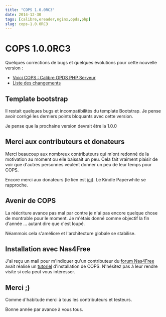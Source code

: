 ```yaml
---
title: "COPS 1.0.0RC3"
date: 2014-12-30
tags: [calibre,ereader,nginx,opds,php]
slug: cops-1.0.0RC3
---
```

# COPS 1.0.0RC3

Quelques corrections de bugs et quelques évolutions pour cette nouvelle version :

* [Voici COPS : Calibre OPDS PHP Serveur](/fr/projects/calibre-opds-php-server)
* [Liste des changements](/fr/oss/calibre-opds-php-server-changelog)

## Template bootstrap

Il restait quelques bugs et incompatibilités du template Bootstrap. Je pense avoir corrigé les derniers points bloquants avec cette version.

Je pense que la prochaine version devrait être la 1.0.0

## Merci aux contributeurs et donateurs

Merci beaucoup aux nombreux contributeurs qui m'ont redonné de la motivation au moment ou elle baissait un peu. Cela fait vraiment plaisir de voir que d'autres personnes veulent donner un peu de leur temps pour COPS.

Encore merci aux donateurs (le lien est [ici](/fr/projects/calibre-opds-php-server)). Le Kindle Paperwhite se rapproche.

## Avenir de COPS

La réécriture avance pas mal par contre je n'ai pas encore quelque chose de montrable pour le moment. Je m'étais donné comme objectif la fin d'année ... autant dire que c'est loupé.

Néammois cela s'améliore et l'architecture globale se stabilise.

## Installation avec Nas4Free

J'ai reçu un mail pour m'indiquer qu'un contributeur du [forum Nas4Free]() avait réalisé un [tutoriel](http://forums.nas4free.org/viewtopic.php?f=94&t=7922) d'installation de COPS. N'hésitez pas à leur rendre visite si cela peut vous intéresser.

## Merci ;)

Comme d'habitude merci à tous les contributeurs et testeurs.

Bonne année par avance à vous tous.
